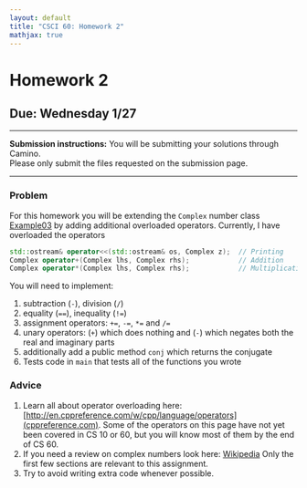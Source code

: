```yaml
---
layout: default
title: "CSCI 60: Homework 2"
mathjax: true
---
```


# Homework 2

## Due: Wednesday 1/27

---

__Submission instructions:__ You will be submitting your solutions through Camino.  
Please only submit the files requested on the submission page.

---

### Problem

For this homework you will be extending the `Complex` number class
[Example03](https://github.com/mbannister/SCU-CSCI-60-Examples/blob/master/Example03_SeparateCompilation/)
by adding additional overloaded operators. Currently, I have overloaded the
operators

```cpp
std::ostream& operator<<(std::ostream& os, Complex z);  // Printing
Complex operator+(Complex lhs, Complex rhs);            // Addition
Complex operator*(Complex lhs, Complex rhs);            // Multiplication
```

You will need to implement:

1. subtraction (`-`), division (`/`)
2. equality (`==`), inequality (`!=`)
3. assignment operators: `+=`, `-=`, `*=` and `/=`
4. unary operators: (`+`) which does nothing and (`-`) which negates both the
   real and imaginary parts
5. additionally add a public method `conj` which returns the conjugate
6. Tests code in `main` that tests all of the functions you wrote

### Advice

1. Learn all about operator overloading here:
   [http://en.cppreference.com/w/cpp/language/operators](cppreference.com).
   Some of the operators on this page have not yet been covered in CS 10 or 60,
   but you will know most of them by the end of CS 60.
2. If you need a review on complex numbers look here:
   [Wikipedia](https://en.wikipedia.org/wiki/Complex_number) Only the first few
   sections are relevant to this assignment.
3. Try to avoid writing extra code whenever possible.
